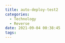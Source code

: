 ```yaml
---
title: auto-deploy-test2
categories:
  - Technology
  - Reverse
date: 2021-09-04 00:38:45
tags:
---
```


